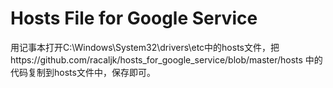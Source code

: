 Hosts File for Google Service
========================
用记事本打开C:\Windows\System32\drivers\etc中的hosts文件，把https://github.com/racaljk/hosts_for_google_service/blob/master/hosts
中的代码复制到hosts文件中，保存即可。
